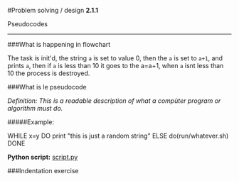 #Problem solving / design
**2.1.1**

Pseudocodes

---

###What is happening in flowchart

The task is init'd, the string ```a``` is set to value 0, then the ```a``` is set to ```a+1```, and prints ```a```, then if ```a``` is less than 10 it goes to the a=a+1, when ```a``` isnt less than 10 the process is destroyed.

###What is le pseudocode

*Definition: This is a readable description of what a compùter program or algorithm must do.*

#####Example:

WHILE x=y
DO
print "this is just a random string"
ELSE
do(run/whatever.sh)
DONE

**Python script:** [script.py](https://github.com/KonradIT/compsci/blob/term1/10/9/script.py)

###Indentation exercise



